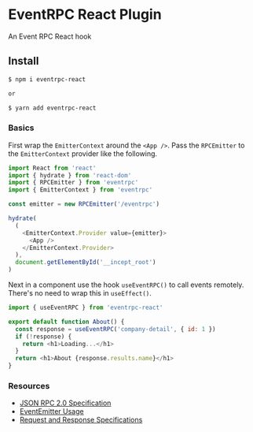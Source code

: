 # EventRPC React Plugin

An Event RPC React hook

## Install

```bash
$ npm i eventrpc-react

or

$ yarn add eventrpc-react
```

### Basics

First wrap the `EmitterContext` around the `<App />`. Pass the 
`RPCEmitter` to the `EmitterContext` provider like the following.

```js
import React from 'react'
import { hydrate } from 'react-dom'
import { RPCEmitter } from 'eventrpc'
import { EmitterContext } from 'eventrpc'

const emitter = new RPCEmitter('/eventrpc')

hydrate(
  (
    <EmitterContext.Provider value={emitter}>
      <App />
    </EmitterContext.Provider>
  ),
  document.getElementById('__incept_root')
)
```

Next in a component use the hook `useEventRPC()` to call events 
remotely. There's no need to wrap this in `useEffect()`.

```js
import { useEventRPC } from 'eventrpc-react'

export default function About() {
  const response = useEventRPC('company-detail', { id: 1 })
  if (!response) {
    return <h1>Loading...</h1>
  }
  return <h1>About {response.results.name}</h1>
}
```

### Resources

 - [JSON RPC 2.0 Specification](https://www.jsonrpc.org/specification)
 - [EventEmitter Usage](https://github.com/inceptjs/incept.js/blob/canary/docs/events.md)
 - [Request and Response Specifications](https://github.com/inceptjs/incept.js/blob/canary/docs/routing.md#request-and-response)